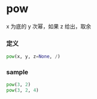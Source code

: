 # pow
x 为底的 y 次幂，如果 z 给出，取余

### 定义
```python
pow(x, y, z=None, /)
```


### sample
```python
pow(3, 2)
pow(3, 2, 4)
```

